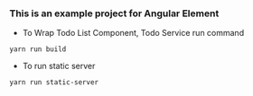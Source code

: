 ### This is an example project for Angular Element

- To Wrap Todo List Component, Todo Service run command

```
yarn run build
```

- To run static server

```
yarn run static-server
```
